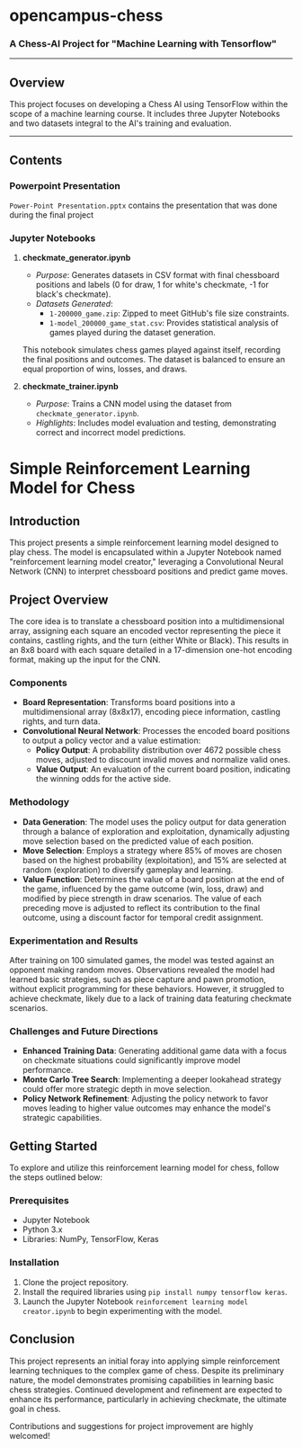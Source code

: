 # opencampus-chess
### A Chess-AI Project for "Machine Learning with Tensorflow"

---

## Overview
This project focuses on developing a Chess AI using TensorFlow within the scope of a machine learning course. It includes three Jupyter Notebooks and two datasets integral to the AI's training and evaluation.

---

## Contents
### Powerpoint Presentation
`Power-Point Presentation.pptx` contains the presentation that was done during the final project

### Jupyter Notebooks
1. **checkmate_generator.ipynb**
   - *Purpose*: Generates datasets in CSV format with final chessboard positions and labels (0 for draw, 1 for white's checkmate, -1 for black's checkmate).
   - *Datasets Generated*:
     - `1-200000_game.zip`: Zipped to meet GitHub's file size constraints.
     - `1-model_200000_game_stat.csv`: Provides statistical analysis of games played during the dataset generation.

   This notebook simulates chess games played against itself, recording the final positions and outcomes. The dataset is balanced to ensure an equal proportion of wins, losses, and draws.

2. **checkmate_trainer.ipynb**
   - *Purpose*: Trains a CNN model using the dataset from `checkmate_generator.ipynb`.
   - *Highlights*: Includes model evaluation and testing, demonstrating correct and incorrect model predictions.

# Simple Reinforcement Learning Model for Chess

## Introduction
This project presents a simple reinforcement learning model designed to play chess. The model is encapsulated within a Jupyter Notebook named "reinforcement learning model creator," leveraging a Convolutional Neural Network (CNN) to interpret chessboard positions and predict game moves.

## Project Overview
The core idea is to translate a chessboard position into a multidimensional array, assigning each square an encoded vector representing the piece it contains, castling rights, and the turn (either White or Black). This results in an 8x8 board with each square detailed in a 17-dimension one-hot encoding format, making up the input for the CNN.

### Components
- **Board Representation**: Transforms board positions into a multidimensional array (8x8x17), encoding piece information, castling rights, and turn data.
- **Convolutional Neural Network**: Processes the encoded board positions to output a policy vector and a value estimation:
  - **Policy Output**: A probability distribution over 4672 possible chess moves, adjusted to discount invalid moves and normalize valid ones.
  - **Value Output**: An evaluation of the current board position, indicating the winning odds for the active side.

### Methodology
- **Data Generation**: The model uses the policy output for data generation through a balance of exploration and exploitation, dynamically adjusting move selection based on the predicted value of each position.
- **Move Selection**: Employs a strategy where 85% of moves are chosen based on the highest probability (exploitation), and 15% are selected at random (exploration) to diversify gameplay and learning.
- **Value Function**: Determines the value of a board position at the end of the game, influenced by the game outcome (win, loss, draw) and modified by piece strength in draw scenarios. The value of each preceding move is adjusted to reflect its contribution to the final outcome, using a discount factor for temporal credit assignment.

### Experimentation and Results
After training on 100 simulated games, the model was tested against an opponent making random moves. Observations revealed the model had learned basic strategies, such as piece capture and pawn promotion, without explicit programming for these behaviors. However, it struggled to achieve checkmate, likely due to a lack of training data featuring checkmate scenarios.

### Challenges and Future Directions
- **Enhanced Training Data**: Generating additional game data with a focus on checkmate situations could significantly improve model performance.
- **Monte Carlo Tree Search**: Implementing a deeper lookahead strategy could offer more strategic depth in move selection.
- **Policy Network Refinement**: Adjusting the policy network to favor moves leading to higher value outcomes may enhance the model's strategic capabilities.

## Getting Started
To explore and utilize this reinforcement learning model for chess, follow the steps outlined below:

### Prerequisites
- Jupyter Notebook
- Python 3.x
- Libraries: NumPy, TensorFlow, Keras

### Installation
1. Clone the project repository.
2. Install the required libraries using `pip install numpy tensorflow keras`.
3. Launch the Jupyter Notebook `reinforcement learning model creator.ipynb` to begin experimenting with the model.

## Conclusion
This project represents an initial foray into applying simple reinforcement learning techniques to the complex game of chess. Despite its preliminary nature, the model demonstrates promising capabilities in learning basic chess strategies. Continued development and refinement are expected to enhance its performance, particularly in achieving checkmate, the ultimate goal in chess.


Contributions and suggestions for project improvement are highly welcomed!
